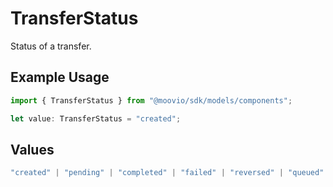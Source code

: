 # TransferStatus

Status of a transfer.

## Example Usage

```typescript
import { TransferStatus } from "@moovio/sdk/models/components";

let value: TransferStatus = "created";
```

## Values

```typescript
"created" | "pending" | "completed" | "failed" | "reversed" | "queued" | "canceled"
```